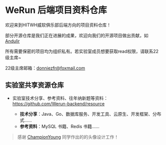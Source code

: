 <!--

**Here are some ideas to get you started:**

🙋‍♀️ A short introduction - what is your organization all about?
🌈 Contribution guidelines - how can the community get involved?
👩‍💻 Useful resources - where can the community find your docs? Is there anything else the community should know?
🍿 Fun facts - what does your team eat for breakfast?
🧙 Remember, you can do mighty things with the power of [Markdown](https://docs.github.com/github/writing-on-github/getting-started-with-writing-and-formatting-on-github/basic-writing-and-formatting-syntax)
-->
# WeRun 后端项目资料仓库

欢迎来到HITWH威软俱乐部后端方向的项目资料仓库！

部分开源仓库是我们正在进展的成果，欢迎向我们的开源项目做出贡献，如 [Andulir](https://github.com/Werun-backend/Andulir) 

所有需要保密的项目均为组织私有。若实验室成员想要获取read权限，请联系22级主席~

22级主席邮箱：donniezfr@foxmail.com

## 实验室共享资源仓库

- 实验室技术分享、参考资料、往年纳新题等资料：https://github.com/Werun-backend/resource
  
  - **技术分享**：Java、Go、数据库服务、开发工具、云原生、开发框架、分布式……
  - **参考资料**：MySQL 书籍、Redis 书籍……

> 感谢 [ChampionYoung](https://github.com/YCP991) 同学作出的的头像设计工作！
